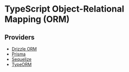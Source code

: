 # TypeScript Object-Relational Mapping (ORM)

## Providers

- [Drizzle ORM](/drizzle/orm.md)
- [Prisma](/prisma/README.md)
- [Sequelize](/sequelize.md)
- [TypeORM](/typeorm.md)
